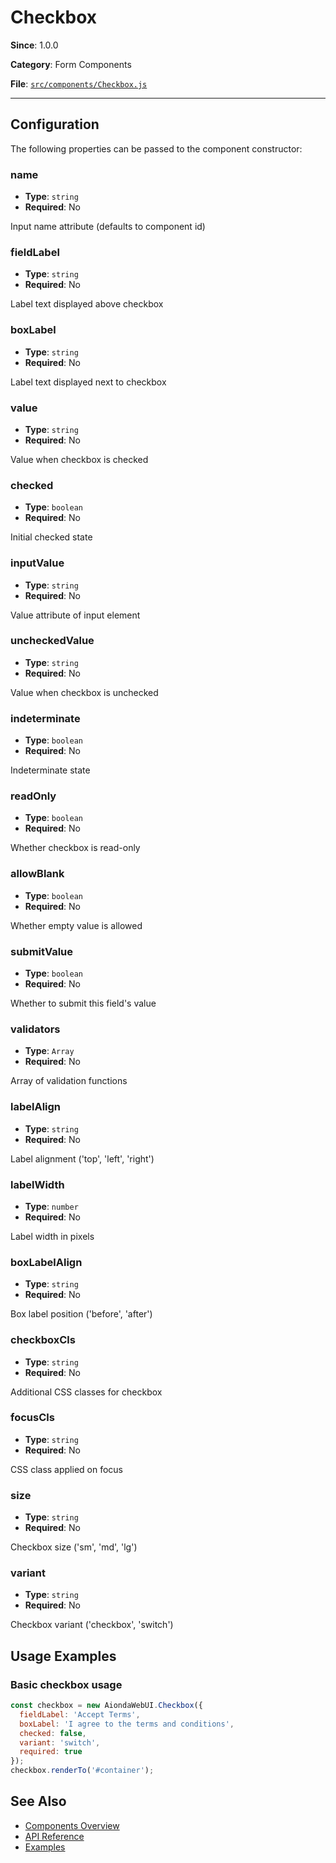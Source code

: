 # Checkbox



**Since**: 1.0.0

**Category**: Form Components

**File**: [`src/components/Checkbox.js`](src/components/Checkbox.js)

---

## Configuration

The following properties can be passed to the component constructor:

### name

- **Type**: `string`
- **Required**: No

Input name attribute (defaults to component id)

### fieldLabel

- **Type**: `string`
- **Required**: No

Label text displayed above checkbox

### boxLabel

- **Type**: `string`
- **Required**: No

Label text displayed next to checkbox

### value

- **Type**: `string`
- **Required**: No

Value when checkbox is checked

### checked

- **Type**: `boolean`
- **Required**: No

Initial checked state

### inputValue

- **Type**: `string`
- **Required**: No

Value attribute of input element

### uncheckedValue

- **Type**: `string`
- **Required**: No

Value when checkbox is unchecked

### indeterminate

- **Type**: `boolean`
- **Required**: No

Indeterminate state

### readOnly

- **Type**: `boolean`
- **Required**: No

Whether checkbox is read-only

### allowBlank

- **Type**: `boolean`
- **Required**: No

Whether empty value is allowed

### submitValue

- **Type**: `boolean`
- **Required**: No

Whether to submit this field's value

### validators

- **Type**: `Array`
- **Required**: No

Array of validation functions

### labelAlign

- **Type**: `string`
- **Required**: No

Label alignment ('top', 'left', 'right')

### labelWidth

- **Type**: `number`
- **Required**: No

Label width in pixels

### boxLabelAlign

- **Type**: `string`
- **Required**: No

Box label position ('before', 'after')

### checkboxCls

- **Type**: `string`
- **Required**: No

Additional CSS classes for checkbox

### focusCls

- **Type**: `string`
- **Required**: No

CSS class applied on focus

### size

- **Type**: `string`
- **Required**: No

Checkbox size ('sm', 'md', 'lg')

### variant

- **Type**: `string`
- **Required**: No

Checkbox variant ('checkbox', 'switch')




## Usage Examples

### Basic checkbox usage


```javascript
const checkbox = new AiondaWebUI.Checkbox({
  fieldLabel: 'Accept Terms',
  boxLabel: 'I agree to the terms and conditions',
  checked: false,
  variant: 'switch',
  required: true
});
checkbox.renderTo('#container');
```


## See Also

- [Components Overview](../)
- [API Reference](../api/)
- [Examples](../examples/)